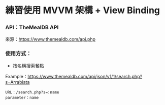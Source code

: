 # 練習使用 MVVM 架構 + View Binding

### API：TheMealDB API

來源：https://www.themealdb.com/api.php

### 使用方式：

- 按名稱搜索餐點

Example：https://www.themealdb.com/api/json/v1/1/search.php?s=Arrabiata

```
URL：/search.php?s=:name
parameter：name
```
